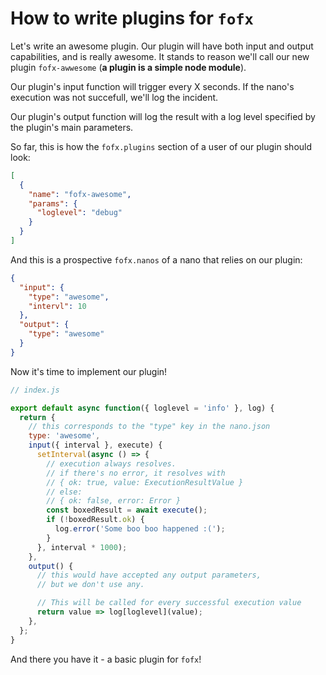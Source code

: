 # How to write plugins for `fofx`

Let's write an awesome plugin. Our plugin will have both input and output capabilities, and is really awesome. It stands to reason we'll call our new plugin `fofx-awwesome` (**a plugin is a simple node module**).

Our plugin's input function will trigger every X seconds. If the nano's execution was not succefull, we'll log the incident.

Our plugin's output function will log the result with a log level specified by the plugin's main parameters.

So far, this is how the `fofx.plugins` section of a user of our plugin should look:

```json
[
  {
    "name": "fofx-awesome",
    "params": {
      "loglevel": "debug"
    }
  }
]
```

And this is a prospective `fofx.nanos` of a nano that relies on our plugin:

```json
{
  "input": {
    "type": "awesome",
    "intervl": 10
  },
  "output": {
    "type": "awesome"
  }
}
```

Now it's time to implement our plugin!

```js
// index.js

export default async function({ loglevel = 'info' }, log) {
  return {
    // this corresponds to the "type" key in the nano.json
    type: 'awesome',
    input({ interval }, execute) {
      setInterval(async () => {
        // execution always resolves.
        // if there's no error, it resolves with
        // { ok: true, value: ExecutionResultValue }
        // else:
        // { ok: false, error: Error }
        const boxedResult = await execute();
        if (!boxedResult.ok) {
          log.error('Some boo boo happened :(');
        }
      }, interval * 1000);
    },
    output() {
      // this would have accepted any output parameters,
      // but we don't use any.

      // This will be called for every successful execution value
      return value => log[loglevel](value);
    },
  };
}
```

And there you have it - a basic plugin for `fofx`!
